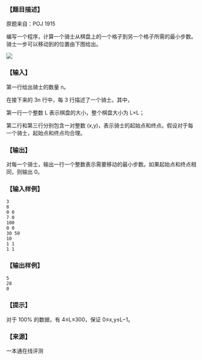### 【题目描述】

原题来自：POJ 1915

编写一个程序，计算一个骑士从棋盘上的一个格子到另一个格子所需的最小步数。骑士一步可以移动到的位置由下图给出。

![](pic/1450.png)

### 【输入】

第一行给出骑士的数量 n。

在接下来的 3n 行中，每 3 行描述了一个骑士。其中，

第一行一个整数 L 表示棋盘的大小，整个棋盘大小为 L×L；

第二行和第三行分别包含一对整数 (x,y)，表示骑士的起始点和终点。假设对于每一个骑士，起始点和终点均合理。

### 【输出】

对每一个骑士，输出一行一个整数表示需要移动的最小步数。如果起始点和终点相同，则输出 0。

### 【输入样例】

```
3
8
0 0
7 0
100
0 0
30 50
10
1 1
1 1
```

### 【输出样例】

```
5
28
0
```

### 【提示】

对于 100% 的数据，有 4≤L≤300，保证 0≤x,y≤L−1。


 ### 【来源】

 一本通在线评测 